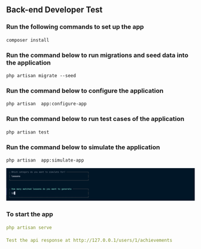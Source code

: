 

## Back-end Developer Test

### Run the following commands to set up the app

```
composer install

```

### Run the command below to run migrations and seed data into the application
```
php artisan migrate --seed

```


### Run the command below to configure the application

```
php artisan  app:configure-app

```


### Run the command below to run test cases of the application

```
php artisan test

```

### Run the command below to simulate the application

```
php artisan  app:simulate-app

```

<img width="517" alt="simulation-prompt" src="simulation-prompt.png">

### To start the app

```yaml
php artisan serve

Test the api response at http://127.0.0.1/users/1/achievements
```

